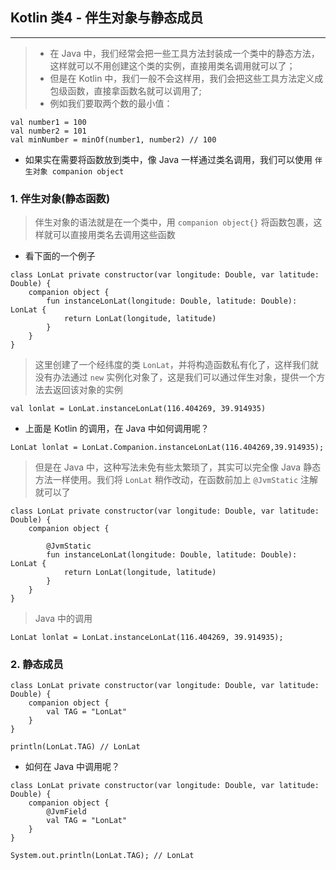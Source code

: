 ## Kotlin 类4 - 伴生对象与静态成员

---

> + 在 Java 中，我们经常会把一些工具方法封装成一个类中的静态方法，这样就可以不用创建这个类的实例，直接用类名调用就可以了；
> + 但是在 Kotlin 中，我们一般不会这样用，我们会把这些工具方法定义成包级函数，直接拿函数名就可以调用了;
> + 例如我们要取两个数的最小值：

```
val number1 = 100
val number2 = 101
val minNumber = minOf(number1, number2) // 100
```

+ 如果实在需要将函数放到类中，像 Java 一样通过类名调用，我们可以使用 `伴生对象 companion object`

### 1. 伴生对象(静态函数)

> 伴生对象的语法就是在一个类中，用 `companion object{}` 将函数包裹，这样就可以直接用类名去调用这些函数
+ 看下面的一个例子

```
class LonLat private constructor(var longitude: Double, var latitude: Double) {
    companion object {
        fun instanceLonLat(longitude: Double, latitude: Double): LonLat {
            return LonLat(longitude, latitude)
        }
    }
}
```

> 这里创建了一个经纬度的类 `LonLat`，并将构造函数私有化了，这样我们就没有办法通过 `new` 实例化对象了，这是我们可以通过伴生对象，提供一个方法去返回该对象的实例

```
val lonlat = LonLat.instanceLonLat(116.404269, 39.914935)
```

+ 上面是 Kotlin 的调用，在 Java 中如何调用呢？

```
LonLat lonlat = LonLat.Companion.instanceLonLat(116.404269,39.914935);
```

> 但是在 Java 中，这种写法未免有些太繁琐了，其实可以完全像 Java 静态方法一样使用。我们将 `LonLat` 稍作改动，在函数前加上 `@JvmStatic` 注解就可以了

```
class LonLat private constructor(var longitude: Double, var latitude: Double) {
    companion object {

        @JvmStatic
        fun instanceLonLat(longitude: Double, latitude: Double): LonLat {
            return LonLat(longitude, latitude)
        }
    }
}
```

> Java 中的调用

```
LonLat lonlat = LonLat.instanceLonLat(116.404269, 39.914935);
```

### 2. 静态成员

```
class LonLat private constructor(var longitude: Double, var latitude: Double) {
    companion object {
        val TAG = "LonLat"
    }
}
```

```
println(LonLat.TAG) // LonLat
```

+ 如何在 Java 中调用呢？

```
class LonLat private constructor(var longitude: Double, var latitude: Double) {
    companion object {
        @JvmField
        val TAG = "LonLat"
    }
}
```

```
System.out.println(LonLat.TAG); // LonLat
```
